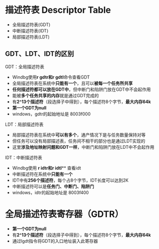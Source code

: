 
# 描述符表 Descriptor Table
- 全局描述符表(GDT)
- 中断描述符表(IDT)
- 局部描述符表(LDT)

## GDT、LDT、IDT的区别
GDT：全局描述符表
- Windbg使用**r gdtr和r gdtl**命令查看GDT
- 全局描述符表在系统中**只能有一个**，且可以**被每一个任务所共享**
- **任何描述符都可以放在GDT中**，但中断门和陷阱门放在GDT中不会起作用
- 能被**多个任务共享的内存**就是通过GDT完成的
- 有**2^13个描述符**（段选择子中得到），每个描述符8个字节，**最大内存64k**
- **第一个GDT为null**
- windows，gdtr的起始地址是 8003f000

LDT：局部描述符表
- 局部描述符表在系统中**可以有多个**，通产情况下是与任务数量保持对等
- 但任务可以没有局部描述表，任务间不相干的部分也是通过LDT实现的
- 这里**涉及地址映射问题和GDT一样**，中断门和陷阱门放在LDT中不会起作用

IDT：中断描述符表
- Windbg使用 **r idtr和r idtl**** 查看idt
- 中断描述符在系统中**只能有一个**
- IDT中有**256个描述符**，每个占8个字节，IDT长度可以达到2K
- 中断描述符可以是**任务门、中断门、陷阱门**
- windows，idtr的起始地址是 8003f400

# 全局描述符表寄存器（GDTR）
- **第一个GDT为null**
- 有**2^13个描述符**（段选择子中得到），每个描述符8个字节，**最大内存64k**
- 通过lgdt指令将GDT的入口地址装入此寄存器

